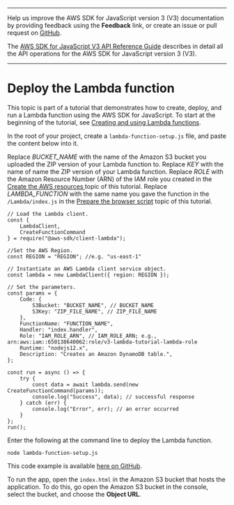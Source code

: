 --------

Help us improve the AWS SDK for JavaScript version 3 \(V3\) documentation by providing feedback using the **Feedback** link, or create an issue or pull request on [GitHub](https://github.com/awsdocs/aws-sdk-for-javascript-v3)\.

 The [AWS SDK for JavaScript V3 API Reference Guide](https://docs.aws.amazon.com/AWSJavaScriptSDK/v3/latest/index.html) describes in detail all the API operations for the AWS SDK for JavaScript version 3 \(V3\)\.

--------

# Deploy the Lambda function<a name="lambda-create-table-deploy-function"></a>

This topic is part of a tutorial that demonstrates how to create, deploy, and run a Lambda function using the AWS SDK for JavaScript\. To start at the beginning of the tutorial, see [Creating and using Lambda functions](lambda-create-table-example.md)\.

In the root of your project, create a `lambda-function-setup.js` file, and paste the content below into it\.

Replace *BUCKET\_NAME* with the name of the Amazon S3 bucket you uploaded the ZIP version of your Lambda function to\. Replace *KEY* with the name of name the ZIP version of your Lambda function\. Replace *ROLE* with the Amazon Resource Number \(ARN\) of the IAM role you created in the [Create the AWS resources ](lambda-create-table-provision-resources.md) topic of this tutorial\. Replace *LAMBDA\_FUNCTION* with the same name you gave the function in the `/Lambda/index.js` in the [Prepare the browser script](lambda-create-table-browser-script.md) topic of this tutorial\.

```
// Load the Lambda client.
const {
    LambdaClient,
    CreateFunctionCommand
} = require("@aws-sdk/client-lambda");

//Set the AWS Region.
const REGION = "REGION"; //e.g. "us-east-1"

// Instantiate an AWS Lambda client service object.
const lambda = new LambdaClient({ region: REGION });

// Set the parameters.
const params = {
    Code: {
        S3Bucket: "BUCKET_NAME", // BUCKET_NAME
        S3Key: "ZIP_FILE_NAME", // ZIP_FILE_NAME
    },
    FunctionName: "FUNCTION_NAME",
    Handler: "index.handler",
    Role: "IAM_ROLE_ARN", // IAM_ROLE_ARN; e.g., arn:aws:iam::650138640062:role/v3-lambda-tutorial-lambda-role
    Runtime: "nodejs12.x",
    Description: "Creates an Amazon DynamoDB table.",
};

const run = async () => {
    try {
        const data = await lambda.send(new CreateFunctionCommand(params));
        console.log("Success", data); // successful response
    } catch (err) {
        console.log("Error", err); // an error occurred
    }
};
run();
```

Enter the following at the command line to deploy the Lambda function\.

```
node lambda-function-setup.js
```

This code example is available [here on GitHub](https://github.com/awsdocs/aws-doc-sdk-examples/blob/master/javascriptv3/example_code/lambda/lambda_create_function/src/lambda-function-setup.js)\.

To run the app, open the `index.html` in the Amazon S3 bucket that hosts the application\. To do this, go open the Amazon S3 bucket in the console, select the bucket, and choose the **Object URL**\.